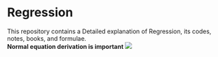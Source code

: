 # Regression

This repository contains a Detailed explanation of Regression, its codes, notes, books, and formulae.<br>
**Normal equation derivation is important** ![](https://media.geeksforgeeks.org/wp-content/uploads/Untitled-drawing-1-10.png)
